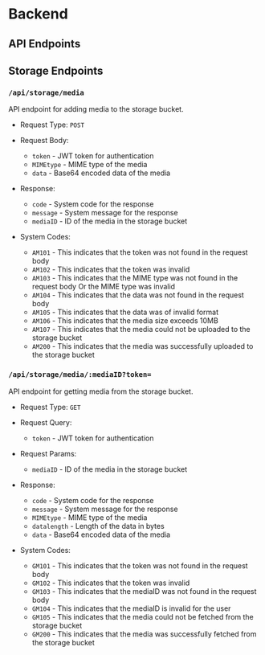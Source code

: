 # Backend

## API Endpoints

## Storage Endpoints

### `/api/storage/media`

API endpoint for adding media to the storage bucket.

- Request Type: `POST`

- Request Body: 
    - `token` - JWT token for authentication
    - `MIMEtype` - MIME type of the media
    - `data` - Base64 encoded data of the media

- Response:
    - `code` - System code for the response
    - `message` - System message for the response
    - `mediaID` - ID of the media in the storage bucket

- System Codes:
    - `AM101` - This indicates that the token was not found in the request body
    - `AM102` - This indicates that the token was invalid
    - `AM103` - This indicates that the MIME type was not found in the request body Or the MIME type was invalid
    - `AM104` - This indicates that the data was not found in the request body
    - `AM105` - This indicates that the data was of invalid format
    - `AM106` - This indicates that the media size exceeds 10MB
    - `AM107` - This indicates that the media could not be uploaded to the storage bucket
    - `AM200` - This indicates that the media was successfully uploaded to the storage bucket



### `/api/storage/media/:mediaID?token=`

API endpoint for getting media from the storage bucket.

- Request Type: `GET`

- Request Query:
    - `token` - JWT token for authentication

- Request Params:
    - `mediaID` - ID of the media in the storage bucket

- Response:
    - `code` - System code for the response
    - `message` - System message for the response
    - `MIMEtype` - MIME type of the media
    - `datalength` - Length of the data in bytes
    - `data` - Base64 encoded data of the media

- System Codes:
    - `GM101` - This indicates that the token was not found in the request body
    - `GM102` - This indicates that the token was invalid
    - `GM103` - This indicates that the mediaID was not found in the request body
    - `GM104` - This indicates that the mediaID is invalid for the user
    - `GM105` - This indicates that the media could not be fetched from the storage bucket
    - `GM200` - This indicates that the media was successfully fetched from the storage bucket
